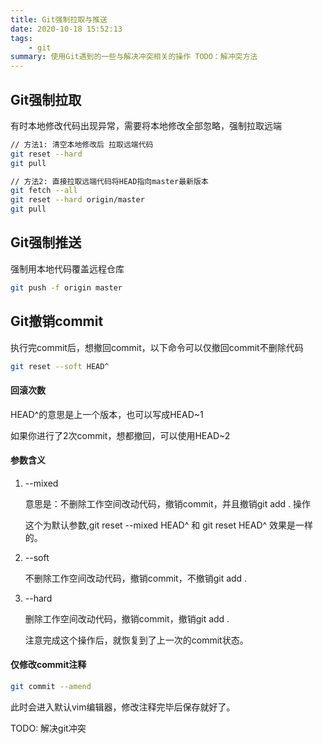 ```yaml
---
title: Git强制拉取与推送
date: 2020-10-18 15:52:13
tags: 
    - git
summary: 使用Git遇到的一些与解决冲突相关的操作 TODO：解冲突方法
---
```




## Git强制拉取

有时本地修改代码出现异常，需要将本地修改全部忽略，强制拉取远端

```bash
// 方法1: 清空本地修改后 拉取远端代码
git reset --hard
git pull

// 方法2: 直接拉取远端代码将HEAD指向master最新版本
git fetch --all
git reset --hard origin/master
git pull
```

## Git强制推送

强制用本地代码覆盖远程仓库

```bash
git push -f origin master
```

## Git撤销commit

执行完commit后，想撤回commit，以下命令可以仅撤回commit不删除代码

```bash
git reset --soft HEAD^
```

#### 回滚次数

HEAD^的意思是上一个版本，也可以写成HEAD~1

如果你进行了2次commit，想都撤回，可以使用HEAD~2

#### 参数含义

1. --mixed 

   意思是：不删除工作空间改动代码，撤销commit，并且撤销git add . 操作

   这个为默认参数,git reset --mixed HEAD^ 和 git reset HEAD^ 效果是一样的。

2. --soft 

   不删除工作空间改动代码，撤销commit，不撤销git add . 

3. --hard

   删除工作空间改动代码，撤销commit，撤销git add . 

   注意完成这个操作后，就恢复到了上一次的commit状态。

#### 仅修改commit注释

```bash
git commit --amend
```

此时会进入默认vim编辑器，修改注释完毕后保存就好了。



TODO: 解决git冲突